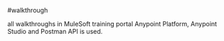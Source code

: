 #walkthrough

all walkthroughs in MuleSoft training portal
Anypoint Platform, Anypoint Studio and Postman API is used.
